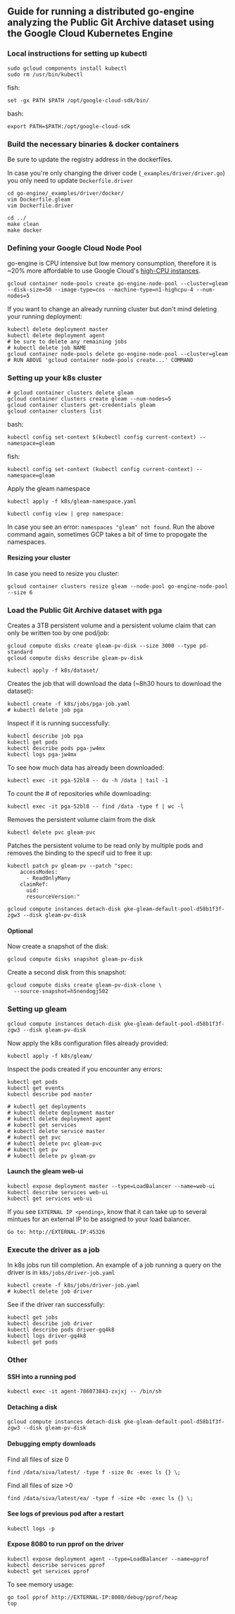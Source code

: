 ## Guide for running a distributed go-engine analyzing the Public Git Archive dataset using the Google Cloud Kubernetes Engine

### Local instructions for setting up kubectl 

```
sudo gcloud components install kubectl
sudo rm /usr/bin/kubectl 
```
fish: 
```
set -gx PATH $PATH /opt/google-cloud-sdk/bin/
``` 

bash: 
```
export PATH=$PATH:/opt/google-cloud-sdk
```

### Build the necessary binaries & docker containers
Be sure to update the registry address in the dockerfiles.
 
In case you're only changing the driver code (`_examples/driver/driver.go`) you only need to update `Dockerfile.driver`

```
cd go-engine/_examples/driver/docker/
vim Dockerfile.gleam
vim Dockerfile.driver
``` 

```
cd ../
make clean
make docker
```

### Defining your Google Cloud Node Pool

go-engine is CPU intensive but low memory consumption, therefore it is ~20% more affordable to use Google Cloud's [high-CPU instances](https://cloud.google.com/compute/docs/machine-types#highcpu).

```
gcloud container node-pools create go-engine-node-pool --cluster=gleam --disk-size=50 --image-type=cos --machine-type=n1-highcpu-4 --num-nodes=5
```

If you want to change an already running cluster but don't mind deleting your running deployment:

```
kubectl delete deployment master
kubectl delete deployment agent
# be sure to delete any remaining jobs
# kubectl delete job NAME
gcloud container node-pools delete go-engine-node-pool --cluster=gleam
# RUN ABOVE 'gcloud container node-pools create...' COMMAND
```

### Setting up your k8s cluster

```
# gcloud container clusters delete gleam
gcloud container clusters create gleam --num-nodes=5
gcloud container clusters get-credentials gleam
gcloud container clusters list
```

bash:
```
kubectl config set-context $(kubectl config current-context) --namespace=gleam
```
fish:
```
kubectl config set-context (kubectl config current-context) --namespace=gleam
```

Apply the gleam namespace

```
kubectl apply -f k8s/gleam-namespace.yaml
```

```
kubectl config view | grep namespace:

```

In case you see an error: `namespaces "gleam" not found`. Run the above command again, sometimes GCP takes a bit of time to propogate the namespaces.

#### Resizing your cluster

In case you need to resize you cluster:

```
gcloud container clusters resize gleam --node-pool go-engine-node-pool --size 6
```

### Load the Public Git Archive dataset with pga

Creates a 3TB persistent volume and a persistent volume claim that can only be written too by one pod/job:

```
gcloud compute disks create gleam-pv-disk --size 3000 --type pd-standard
gcloud compute disks describe gleam-pv-disk
```

```
kubectl apply -f k8s/dataset/
```

Creates the job that will download the data (~8h30 hours to download the dataset):

```
kubectl create -f k8s/jobs/pga-job.yaml 
# kubectl delete job pga
```

Inspect if it is running successfully: 

```
kubectl describe job pga
kubectl get pods
kubectl describe pods pga-jw4mx
kubectl logs pga-jw4mx
```

To see how much data has already been downloaded:

```
kubectl exec -it pga-52bl8 -- du -h /data | tail -1
```

To count the # of repositories while downloading:

```
kubectl exec -it pga-52bl8 -- find /data -type f | wc -l
```

Removes the persistent volume claim from the disk

```
kubectl delete pvc gleam-pvc
```

Patches the persistent volume to be read only by multiple pods and removes the binding to the specif uid to free it up:

```
kubectl patch pv gleam-pv --patch "spec:
    accessModes:
      - ReadOnlyMany
    claimRef:
      uid:
      resourceVersion:"
```

```
gcloud compute instances detach-disk gke-gleam-default-pool-d58b1f3f-zgw3 --disk gleam-pv-disk
```

#### Optional

Now create a snapshot of the disk:

```
gcloud compute disks snapshot gleam-pv-disk
```

Create a second disk from this snapshot:

```
gcloud compute disks create gleam-pv-disk-clone \
  --source-snapshot=h5nendogj502
```

### Setting up gleam

```
gcloud compute instances detach-disk gke-gleam-default-pool-d58b1f3f-zgw3 --disk gleam-pv-disk
```

Now apply the k8s configuration files already provided:

```
kubectl apply -f k8s/gleam/
```

Inspect the pods created if you encounter any errors:

```
kubectl get pods
kubectl get events
kubectl describe pod master
```

```
# kubectl get deployments
# kubectl delete deployment master
# kubectl delete deployment agent
# kubectl get services
# kubectl delete service master
# kubectl get pvc
# kubectl delete pvc gleam-pvc
# kubectl get pv
# kubectl delete pv gleam-pv
```

#### Launch the gleam web-ui 
```
kubectl expose deployment master --type=LoadBalancer --name=web-ui
kubectl describe services web-ui
kubectl get services web-ui
```

If you see `EXTERNAL IP <pending>`, know that it can take up to several mintues for an external IP to be assigned to your load balancer.

```
Go to: http://EXTERNAL-IP:45326
```

### Execute the driver as a job

In k8s jobs run till completion. An example of a job running a query on the driver is in `k8s/jobs/driver-job.yaml`

```
kubectl create -f k8s/jobs/driver-job.yaml
# kubectl delete job driver
```

See if the driver ran successfully:
```
kubectl get jobs
kubectl describe job driver
kubectl describe pods driver-gq4k8
kubectl logs driver-gq4k8
kubectl get pods
```

### Other

#### SSH into a running pod

```
kubectl exec -it agent-786073843-zxjxj -- /bin/sh
```

#### Detaching a disk

```
gcloud compute instances detach-disk gke-gleam-default-pool-d58b1f3f-zgw3 --disk gleam-pv-disk
```

#### Debugging empty downloads

Find all files of size 0

```
find /data/siva/latest/ -type f -size 0c -exec ls {} \;
```

Find all files of size >0

```
find /data/siva/latest/ea/ -type f -size +0c -exec ls {} \;
```

#### See logs of previous pod after a restart

```
kubectl logs -p  
```

#### Expose 8080 to run pprof on the driver

```
kubectl expose deployment agent --type=LoadBalancer --name=pprof
kubectl describe services pprof
kubectl get services pprof
```

To see memory usage:

```
go tool pprof http://EXTERNAL-IP:8080/debug/pprof/heap
top
```